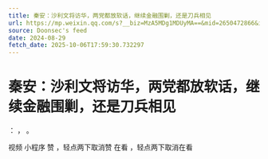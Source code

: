 ```yaml
---
title: 秦安：沙利文将访华，两党都放软话，继续金融围剿，还是刀兵相见
url: https://mp.weixin.qq.com/s?__biz=MzA5MDg1MDUyMA==&mid=2650472866&idx=1&sn=20d745ba47b38cd90f1e22f0166ff9d5
source: Doonsec's feed
date: 2024-08-29
fetch_date: 2025-10-06T17:59:30.732297
---
```


# 秦安：沙利文将访华，两党都放软话，继续金融围剿，还是刀兵相见

：
，
。

视频
小程序
赞
，轻点两下取消赞
在看
，轻点两下取消在看